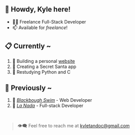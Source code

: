 ## 👋 Howdy, Kyle here! 

- 👨‍💻 Freelance Full-Stack Developer
- 📫 Available for *freelance*!

## 📋 Currently ~
1. 💭 Building a personal [website](https://kaiyulul.github.io/)
2. 🧠 Creating a Secret Santa app
3. 🌱 Restudying Python and C

## 🤖 Previously ~
1. 👙 [*Blackbough Swim*](https://blackboughswim.com/) - Web Developer
2. 👕 [*La Nada*](https://lanadabrand.com/) - Full-stack Developer

<br/>

> 👁‍🗨 Feel free to reach me at kyletandoc@gmail.com


<!--
**Kaiyulul/Kaiyulul** is a ✨ _special_ ✨ repository because its `README.md` (this file) appears on your GitHub profile.

Here are some ideas to get you started:

- 🔭 I’m currently working on ...
- 🌱 I’m currently learning ...
- 👯 I’m looking to collaborate on ...
- 🤔 I’m looking for help with ...
- 💬 Ask me about ...
- 📫 How to reach me: ...
- 😄 Pronouns: ...
- ⚡ Fun fact: ...
-->
